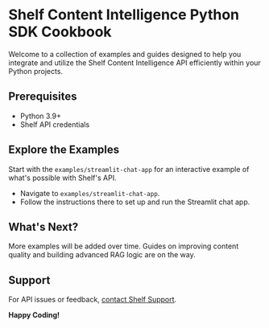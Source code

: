 # Shelf Content Intelligence Python SDK Cookbook

Welcome to a collection of examples and guides designed to help you integrate and utilize the Shelf Content Intelligence API efficiently within your Python projects.

## Prerequisites

- Python 3.9+
- Shelf API credentials

## Explore the Examples

Start with the `examples/streamlit-chat-app` for an interactive example of what's possible with Shelf's API.

- Navigate to `examples/streamlit-chat-app`.
- Follow the instructions there to set up and run the Streamlit chat app.

## What's Next?

More examples will be added over time. Guides on improving content quality and building advanced RAG logic are on the way.

## Support

For API issues or feedback, [contact Shelf Support](https://docs.shelf.io/dev-portal/help-and-support).

**Happy Coding!**
